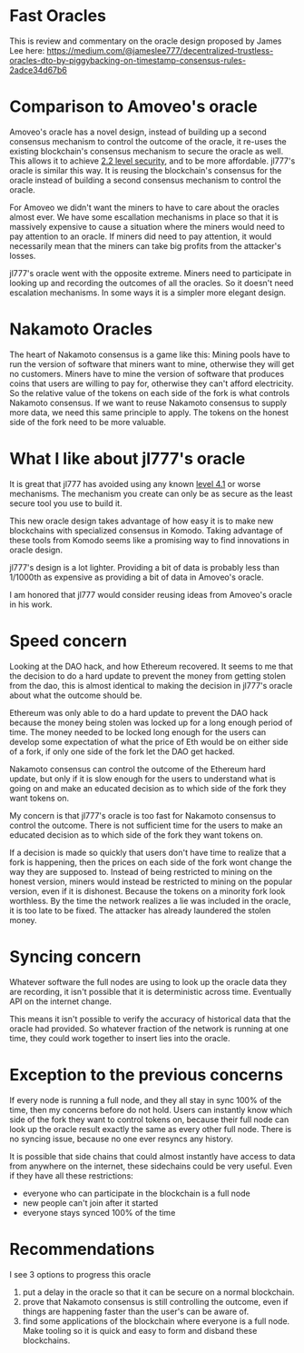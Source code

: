 Fast Oracles
========


This is review and commentary on the oracle design proposed by James Lee here: https://medium.com/@jameslee777/decentralized-trustless-oracles-dto-by-piggybacking-on-timestamp-consensus-rules-2adce34d67b6


Comparison to Amoveo's oracle
========

Amoveo's oracle has a novel design, instead of building up a second consensus mechanism to control the outcome of the oracle, it re-uses the existing blockchain's consensus mechanism to secure the oracle as well. This allows it to achieve [2.2 level security](../basics/trust_theory.md), and to be more affordable.
jl777's oracle is similar this way. It is reusing the blockchain's consensus for the oracle instead of building a second consensus mechanism to control the oracle.

For Amoveo we didn't want the miners to have to care about the oracles almost ever. We have some escallation mechanisms in place so that it is massively expensive to cause a situation where the miners would need to pay attention to an oracle. If miners did need to pay attention, it would necessarily mean that the miners can take big profits from the attacker's losses.

jl777's oracle went with the opposite extreme. Miners need to participate in looking up and recording the outcomes of all the oracles. So it doesn't need escalation mechanisms. In some ways it is a simpler more elegant design.


Nakamoto Oracles
=========

The heart of Nakamoto consensus is a game like this:
Mining pools have to run the version of software that miners want to mine, otherwise they will get no customers.
Miners have to mine the version of software that produces coins that users are willing to pay for, otherwise they can't afford electricity.
So the relative value of the tokens on each side of the fork is what controls Nakamoto consensus.
If we want to reuse Nakamoto consensus to supply more data, we need this same principle to apply. The tokens on the honest side of the fork need to be more valuable.


What I like about jl777's oracle
==========

It is great that jl777 has avoided using any known [level 4.1](../basics/trust_theory.md) or worse mechanisms.
The mechanism you create can only be as secure as the least secure tool you use to build it.

This new oracle design takes advantage of how easy it is to make new blockchains with specialized consensus in Komodo. Taking advantage of these tools from Komodo seems like a promising way to find innovations in oracle design.

jl777's design is a lot lighter. Providing a bit of data is probably less than 1/1000th as expensive as providing a bit of data in Amoveo's oracle.

I am honored that jl777 would consider reusing ideas from Amoveo's oracle in his work.


Speed concern
=========

Looking at the DAO hack, and how Ethereum recovered. It seems to me that the decision to do a hard update to prevent the money from getting stolen from the dao, this is almost identical to making the decision in jl777's oracle about what the outcome should be.

Ethereum was only able to do a hard update to prevent the DAO hack because the money being stolen was locked up for a long enough period of time. The money needed to be locked long enough for the users can develop some expectation of what the price of Eth would be on either side of a fork, if only one side of the fork let the DAO get hacked.

Nakamoto consensus can control the outcome of the Ethereum hard update, but only if it is slow enough for the users to understand what is going on and make an educated decision as to which side of the fork they want tokens on.

My concern is that jl777's oracle is too fast for Nakamoto consensus to control the outcome. There is not sufficient time for the users to make an educated decision as to which side of the fork they want tokens on.

If a decision is made so quickly that users don't have time to realize that a fork is happening, then the prices on each side of the fork wont change the way they are supposed to.
Instead of being restricted to mining on the honest version, miners would instead be restricted to mining on the popular version, even if it is dishonest. Because the tokens on a minority fork look worthless.
By the time the network realizes a lie was included in the oracle, it is too late to be fixed. The attacker has already laundered the stolen money.


Syncing concern
=========

Whatever software the full nodes are using to look up the oracle data they are recording, it isn't possible that it is deterministic across time.
Eventually API on the internet change.

This means it isn't possible to verify the accuracy of historical data that the oracle had provided.
So whatever fraction of the network is running at one time, they could work together to insert lies into the oracle.


Exception to the previous concerns
=========

If every node is running a full node, and they all stay in sync 100% of the time, then my concerns before do not hold.
Users can instantly know which side of the fork they want to control tokens on, because their full node can look up the oracle result exactly the same as every other full node.
There is no syncing issue, because no one ever resyncs any history.

It is possible that side chains that could almost instantly have access to data from anywhere on the internet, these sidechains could be very useful.
Even if they have all these restrictions:
* everyone who can participate in the blockchain is a full node
* new people can't join after it started
* everyone stays synced 100% of the time


Recommendations
=========

I see 3 options to progress this oracle 
1) put a delay in the oracle so that it can be secure on a normal blockchain.
2) prove that Nakamoto consensus is still controlling the outcome, even if things are happening faster than the user's can be aware of.
3) find some applications of the blockchain where everyone is a full node. Make tooling so it is quick and easy to form and disband these blockchains.


